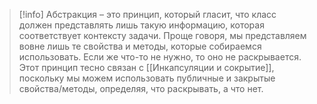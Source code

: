 >[!info]
>Абстракция – это принцип, который гласит, что класс должен представлять лишь такую информацию, которая соответствует контексту задачи. Проще говоря, мы представляем вовне лишь те свойства и методы, которые собираемся использовать. Если же что-то не нужно, то оно не раскрывается.  
Этот принцип тесно связан с [[Инкапсуляции и сокрытие]], поскольку мы можем использовать публичные и закрытые свойства/методы, определяя, что раскрывать, а что нет.